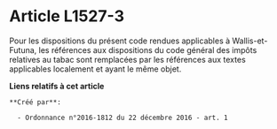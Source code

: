 # Article L1527-3

Pour les dispositions du présent code rendues applicables à  Wallis-et-Futuna, les références aux dispositions du code
général des  impôts relatives au tabac sont remplacées par les références aux textes  applicables localement et ayant le même
objet.

**Liens relatifs à cet article**

	**Créé par**:

	  - Ordonnance n°2016-1812 du 22 décembre 2016 - art. 1
